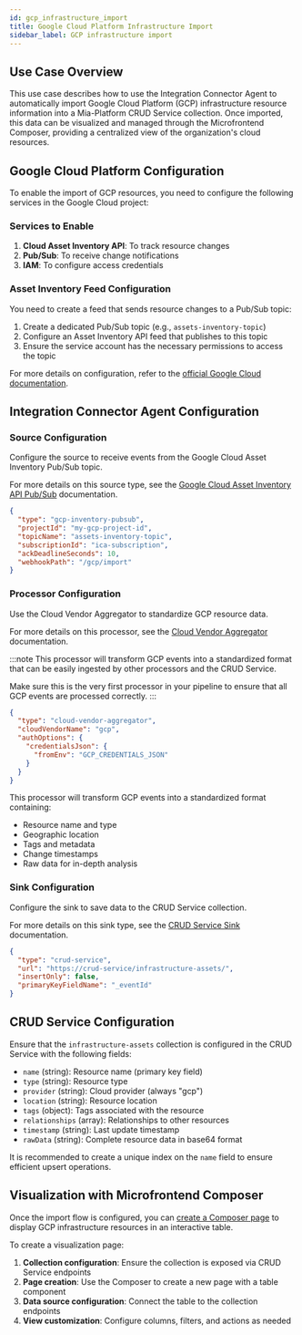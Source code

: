 ```yaml
---
id: gcp_infrastructure_import
title: Google Cloud Platform Infrastructure Import
sidebar_label: GCP infrastructure import
---
```


<!--
WARNING: this file was automatically generated by Mia-Platform Doc Aggregator.
DO NOT MODIFY IT BY HAND.
Instead, modify the source file and run the aggregator to regenerate this file.
-->

## Use Case Overview

This use case describes how to use the Integration Connector Agent to automatically import
Google Cloud Platform (GCP) infrastructure resource information into a Mia-Platform CRUD Service
collection. Once imported, this data can be visualized and managed through the Microfrontend
Composer, providing a centralized view of the organization's cloud resources.

## Google Cloud Platform Configuration

To enable the import of GCP resources, you need to configure the following services in the Google Cloud project:

### Services to Enable

1. **Cloud Asset Inventory API**: To track resource changes
1. **Pub/Sub**: To receive change notifications
1. **IAM**: To configure access credentials

### Asset Inventory Feed Configuration

You need to create a feed that sends resource changes to a Pub/Sub topic:

1. Create a dedicated Pub/Sub topic (e.g., `assets-inventory-topic`)
1. Configure an Asset Inventory API feed that publishes to this topic
1. Ensure the service account has the necessary permissions to access the topic

For more details on configuration, refer to the [official Google Cloud documentation](https://cloud.google.com/asset-inventory/docs/monitor-asset-changes).

## Integration Connector Agent Configuration

### Source Configuration

Configure the source to receive events from the Google Cloud Asset Inventory Pub/Sub topic.

For more details on this source type, see the
[Google Cloud Asset Inventory API Pub/Sub](/runtime_suite/integration-connector-agent/sources/30_gcp_pubsub_asset_inventory.md) documentation.

```json
{
  "type": "gcp-inventory-pubsub",
  "projectId": "my-gcp-project-id",
  "topicName": "assets-inventory-topic",
  "subscriptionId": "ica-subscription",
  "ackDeadlineSeconds": 10,
  "webhookPath": "/gcp/import"
}
```

### Processor Configuration

Use the Cloud Vendor Aggregator to standardize GCP resource data.

For more details on this processor, see the
[Cloud Vendor Aggregator](/runtime_suite/integration-connector-agent/processors/40_cloud_vendor_aggregator.md) documentation.

:::note
This processor will transform GCP events into a standardized format that can be easily ingested by other processors
and the CRUD Service.

Make sure this is the very first processor in your pipeline to ensure that all GCP events are processed correctly.
:::

```json
{
  "type": "cloud-vendor-aggregator",
  "cloudVendorName": "gcp",
  "authOptions": {
    "credentialsJson": {
      "fromEnv": "GCP_CREDENTIALS_JSON"
    }
  }
}
```

This processor will transform GCP events into a standardized format containing:

- Resource name and type
- Geographic location
- Tags and metadata
- Change timestamps
- Raw data for in-depth analysis

### Sink Configuration

Configure the sink to save data to the CRUD Service collection.

For more details on this sink type, see the [CRUD Service Sink](/runtime_suite/integration-connector-agent/sinks/30_crudservice.md) documentation.

```json
{
  "type": "crud-service",
  "url": "https://crud-service/infrastructure-assets/",
  "insertOnly": false,
  "primaryKeyFieldName": "_eventId"
}
```

## CRUD Service Configuration

Ensure that the `infrastructure-assets` collection is configured in the CRUD Service with the following fields:

- `name` (string): Resource name (primary key field)
- `type` (string): Resource type
- `provider` (string): Cloud provider (always "gcp")
- `location` (string): Resource location
- `tags` (object): Tags associated with the resource
- `relationships` (array): Relationships to other resources
- `timestamp` (string): Last update timestamp
- `rawData` (string): Complete resource data in base64 format

It is recommended to create a unique index on the `name` field to ensure efficient upsert operations.

## Visualization with Microfrontend Composer

Once the import flow is configured, you can
[create a Composer page](/microfrontend-composer/overview.md) to
display GCP infrastructure resources in an interactive table.

To create a visualization page:

1. **Collection configuration**: Ensure the collection is exposed via CRUD Service endpoints
1. **Page creation**: Use the Composer to create a new page with a table component
1. **Data source configuration**: Connect the table to the collection endpoints
1. **View customization**: Configure columns, filters, and actions as needed
